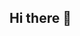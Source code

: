 ## Hi there 👋

<!--
# ✨ Hi, I'm Huwaida Adilya Putri ✨  

🎓 Mahasiswi **Sistem Informasi** di Universitas Gunadarma  
🧑‍💻 Asisten Laboratorium Sistem Informasi  
📊 Tertarik pada bidang **Data** & **UI Design** 

Jika kamu tertarik untuk berkenalan denganku, silakan ikuti akun [Linkedin](https://www.linkedin.com/in/huwaidaadilyaa/)ku ya.
-->

